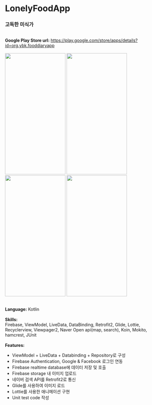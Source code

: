 # LonelyFoodApp
### 고독한 미식가

<br><B>Google Play Store url:</B> https://play.google.com/store/apps/details?id=org.ybk.fooddiaryapp
<br>
<br>
<img src="https://user-images.githubusercontent.com/51109517/113472872-ddb16200-94a0-11eb-8731-9abdeda63754.gif" width=200 height=400/> <img src="https://user-images.githubusercontent.com/51109517/113472937-3ed93580-94a1-11eb-8ac1-91a2ae00452c.gif" width=200 height=400/> <img src="https://user-images.githubusercontent.com/51109517/113472941-43055300-94a1-11eb-901c-bb2d3a87e622.gif" width=200 height=400/> <img src="https://user-images.githubusercontent.com/51109517/113472940-413b8f80-94a1-11eb-8dd1-148084c23445.gif" width=200 height=400/>

<br><B>Language:</B> Kotlin
<br>
<br><B>Skills:</B>
<br>Firebase, ViewModel, LiveData, DataBinding, Retrofit2, Glide, Lottie, Recyclerview, Viewpager2, Naver Open api(map, search), Koin, Mokito, hamcrest, JUnit
<br>
<br><B>Features:</B>
- ViewModel + LiveData + Databinding + Repository로 구성
- Firebase Authentication, Google & Facebook 로그인 연동
- Firebase realtime database에 데이터 저장 및 호출
- Firebase storage 내 이미지 업로드
- 네이버 검색 API를 Retrofit2로 통신
- Glide를 사용하여 이미지 로드
- Lottie를 사용한 애니메이션 구현
- Unit test code 작성
